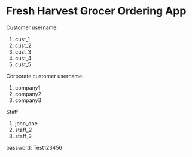 # Fresh Harvest Grocer Ordering App

Customer username:
1. cust_1
2. cust_2
3. cust_3
4. cust_4
5. cust_5

Corporate customer username:
1. company1
2. company2
3. company3

Staff
1. john_doe
2. staff_2
3. staff_3

password: Test123456

